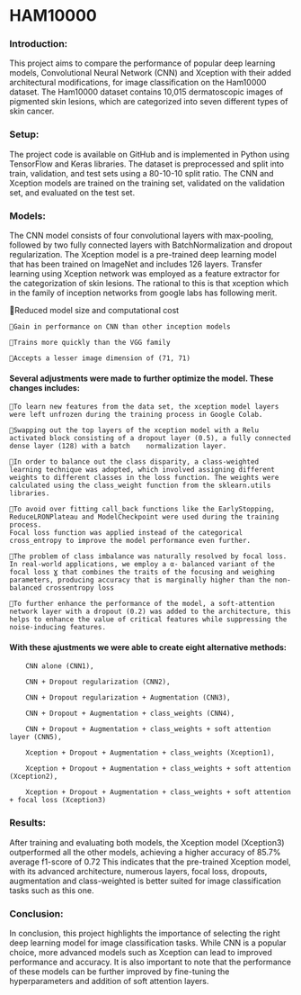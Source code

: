 # HAM10000

### Introduction:

This project aims to compare the performance of popular deep learning models, Convolutional Neural Network (CNN) and Xception with their added architectural modifications, for image classification on the Ham10000 dataset. The Ham10000 dataset contains 10,015 dermatoscopic images of pigmented skin lesions, which are categorized into seven different types of skin cancer.

### Setup:

The project code is available on GitHub and is implemented in Python using TensorFlow and Keras libraries. The dataset is preprocessed and split into train, validation, and test sets using a 80-10-10 split ratio. The CNN and Xception models are trained on the training set, validated on the validation set, and evaluated on the test set.

### Models:

The CNN model consists of four convolutional layers with max-pooling, followed by two fully connected layers with BatchNormalization and dropout regularization. The Xception model is a pre-trained deep learning model that has been trained on ImageNet and includes 126 layers. Transfer learning using Xception network was employed as a feature extractor for the categorization of skin lesions.  The rational to this is that xception which in the family of inception networks from google labs has following merit. 

   Reduced model size and computational cost 

    Gain in performance on CNN than other inception models

    Trains more quickly than the VGG family

    Accepts a lesser image dimension of (71, 71) 

#### Several adjustments were made to further optimize the model. These changes includes:

    To learn new features from the data set, the xception model layers were left unfrozen during the training process in Google Colab.

    Swapping out the top layers of the xception model with a Relu activated block consisting of a dropout layer (0.5), a fully connected dense layer (128) with a batch    normalization layer. 

    In order to balance out the class disparity, a class-weighted learning technique was adopted, which involved assigning different weights to different classes in the loss function. The weights were calculated using the class_weight function from the sklearn.utils libraries. 

    To avoid over fitting call_back functions like the EarlyStopping, ReduceLRONPlateau and ModelCheckpoint were used during the training process.
    Focal loss function was applied instead of the categorical cross_entropy to improve the model performance even further.

    The problem of class imbalance was naturally resolved by focal loss. In real-world applications, we employ a α- balanced variant of the focal loss Ɣ that combines the traits of the focusing and weighing parameters, producing accuracy that is marginally higher than the non-balanced crossentropy loss

    To further enhance the performance of the model, a soft-attention network layer with a dropout (0.2) was added to the architecture, this helps to enhance the value of critical features while suppressing the noise-inducing features. 


#### With these ajustments we were able to create eight alternative methods: 

        CNN alone (CNN1), 

        CNN + Dropout regularization (CNN2), 

        CNN + Dropout regularization + Augmentation (CNN3), 

        CNN + Dropout + Augmentation + class_weights (CNN4), 

        CNN + Dropout + Augmentation + class_weights + soft attention layer (CNN5), 

        Xception + Dropout + Augmentation + class_weights (Xception1), 

        Xception + Dropout + Augmentation + class_weights + soft attention (Xception2), 

        Xception + Dropout + Augmentation + class_weights + soft attention + focal loss (Xception3)


### Results:

After training and evaluating both models, the Xception model (Xception3) outperformed all the other models, achieving a higher accuracy of 85.7% average f1-score of  0.72 This indicates that the pre-trained Xception model, with its advanced architecture, numerous layers, focal loss, dropouts, augmentation and class-weighted is better suited for image classification tasks such as this one.

### Conclusion:

In conclusion, this project highlights the importance of selecting the right deep learning model for image classification tasks. While CNN is a popular choice, more advanced models such as Xception can lead to improved performance and accuracy. It is also important to note that the performance of these models can be further improved by fine-tuning the hyperparameters and addition of soft attention layers.
